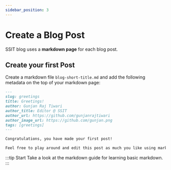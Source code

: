 ```yaml
---
sidebar_position: 3
---
```


# Create a Blog Post

SSIT blog uses a **markdown page** for each blog post.

## Create your first Post

Create a  markdown file  `blog-short-title.md` and add the following metadata on the top of your markdown page:

```md title="blog-short-title.md"
---
slug: greetings
title: Greetings!
author: Gunjan Raj Tiwari
author_title: Editor @ SSIT
author_url: https://github.com/gunjanrajtiwari
author_image_url: https://github.com/gunjan.png
tags: [greetings]
---

Congratulations, you have made your first post!

Feel free to play around and edit this post as much you like using markdown.
```

:::tip Start
Take a look at the markdown guide for learning basic markdown.
:::